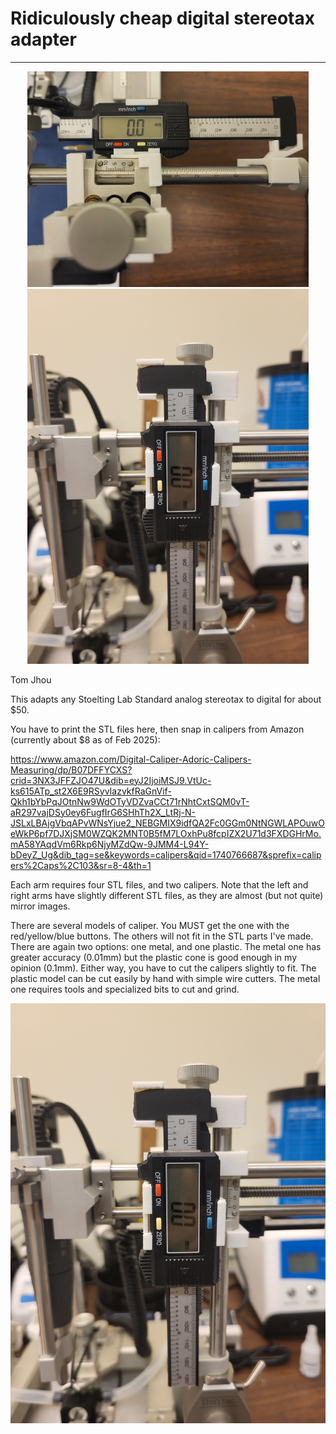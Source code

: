 Ridiculously cheap digital stereotax adapter
============================================

---

<div align="center"><img src="https://github.com/JhouLab/DigitalStereotaxAdapter/blob/main/photo.jpg" width="450"><img src="https://github.com/JhouLab/DigitalStereotaxAdapter/blob/main/photo_dv.jpg" width="450"></div>


Tom Jhou


This adapts any Stoelting Lab Standard analog stereotax to digital for about $50.

You have to print the STL files here, then snap in calipers from Amazon (currently about $8 as of Feb 2025):

https://www.amazon.com/Digital-Caliper-Adoric-Calipers-Measuring/dp/B07DFFYCXS?crid=3NX3JFFZJO47U&dib=eyJ2IjoiMSJ9.VtUc-ks615ATp_st2X6E9RSyvIazvkfRaGnVif-Qkh1bYbPqJOtnNw9WdOTyVDZvaCCt71rNhtCxtSQM0vT-aR297vajDSy0ey6FugfIrG6SHhTh2X_LtRj-N-JSLxLBAjgVbqAPvWNsYjue2_NEBGMIX9idfQA2Fc0GGm0NtNGWLAPOuwOeWkP6pf7DJXjSM0WZQK2MNT0B5fM7LOxhPu8fcpIZX2U71d3FXDGHrMo.mA58YAqdVm6Rkp6NjyMZdQw-9JMM4-L94Y-bDeyZ_Ug&dib_tag=se&keywords=calipers&qid=1740766687&sprefix=calipers%2Caps%2C103&sr=8-4&th=1


Each arm requires four STL files, and two calipers. Note that the left and right arms have slightly different STL files, as they are almost (but not quite) mirror images.

There are several models of caliper. You MUST get the one with the red/yellow/blue buttons. The others will not fit in the STL parts I've made. There are again two options: one metal, and one plastic. The metal one has greater accuracy (0.01mm) but the plastic cone is good enough in my opinion (0.1mm). Either way, you have to cut the calipers slightly to fit. The plastic model can be cut easily by hand with simple wire cutters. The metal one requires tools and specialized bits to cut and grind.


[![Watch the video](https://github.com/JhouLab/DigitalStereotaxAdapter/blob/main/photo_dv.jpg)](https://github.com/JhouLab/DigitalStereotaxAdapter/blob/main/stereotax_dv.mp4)
